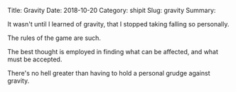 Title: Gravity
Date: 2018-10-20
Category: shipit
Slug: gravity
Summary: 

<div class="post-poem">
It wasn't until 
I learned of gravity,
that I stopped taking
falling 
so personally.

The rules 
of the game
are such.

The best thought
is employed 
in finding 
what can be affected,
and
what must be accepted.

There's no hell
greater than 
having to hold
a personal grudge
against gravity.
</div>
